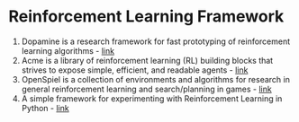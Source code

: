 # Reinforcement Learning Framework

1. Dopamine is a research framework for fast prototyping of reinforcement learning algorithms - [link](https://github.com/google/dopamine)
1. Acme is a library of reinforcement learning (RL) building blocks that strives to expose simple, efficient, and readable agents - [link](https://github.com/google-deepmind/acme)
1. OpenSpiel is a collection of environments and algorithms for research in general reinforcement learning and search/planning in games - [link](https://github.com/google-deepmind/open_spiel)
1. A simple framework for experimenting with Reinforcement Learning in Python - [link](https://github.com/david-abel/simple_rl)